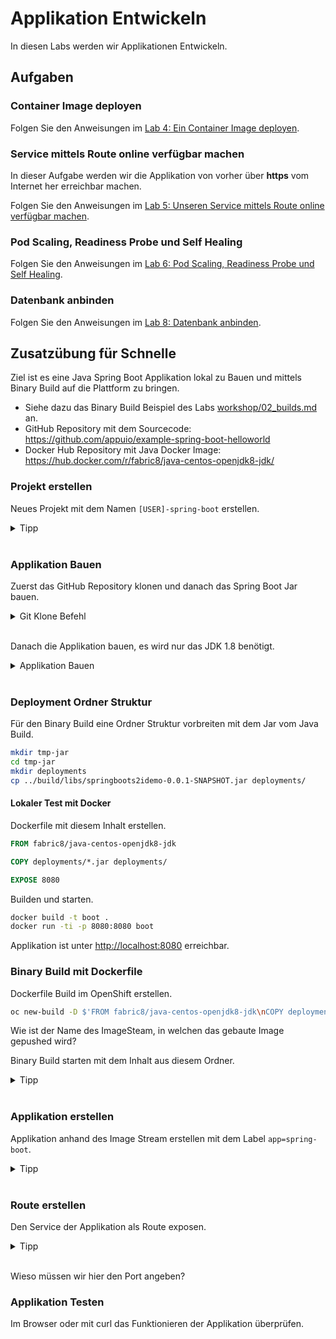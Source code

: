 # Applikation Entwickeln

In diesen Labs werden wir Applikationen Entwickeln.

## Aufgaben

### Container Image deployen

Folgen Sie den Anweisungen im [Lab 4: Ein Container Image deployen](../labs/04_deploy_dockerimage.md).

### Service mittels Route online verfügbar machen

In dieser Aufgabe werden wir die Applikation von vorher über **https** vom Internet her erreichbar machen.

Folgen Sie den Anweisungen im [Lab 5: Unseren Service mittels Route online verfügbar machen](../labs/05_create_route.md).

### Pod Scaling, Readiness Probe und Self Healing

Folgen Sie den Anweisungen im [Lab 6: Pod Scaling, Readiness Probe und Self Healing](../labs/06_scale.md).

### Datenbank anbinden

Folgen Sie den Anweisungen im [Lab 8: Datenbank anbinden](../labs/08_database.md).

## Zusatzübung für Schnelle

Ziel ist es eine Java Spring Boot Applikation lokal zu Bauen und mittels Binary Build auf die Plattform zu bringen.

* Siehe dazu das Binary Build Beispiel des Labs [workshop/02_builds.md](./02_builds.md) an.
* GitHub Repository mit dem Sourcecode: <https://github.com/appuio/example-spring-boot-helloworld>
* Docker Hub Repository mit Java Docker Image: <https://hub.docker.com/r/fabric8/java-centos-openjdk8-jdk/>

### Projekt erstellen

Neues Projekt mit dem Namen `[USER]-spring-boot` erstellen.
<details><summary>Tipp</summary>oc new-project [USER]-spring-boot</details><br/>

### Applikation Bauen

Zuerst das GitHub Repository klonen und danach das Spring Boot Jar bauen.
<details><summary>Git Klone Befehl</summary>git clone https://github.com/appuio/example-spring-boot-helloworld.git</details><br/>

Danach die Applikation bauen, es wird nur das JDK 1.8 benötigt.
<details>
    <summary>Applikation Bauen</summary>
    cd example-spring-boot-helloworld/<br/>
    ./gradlew build<br/>
</details><br/>

### Deployment Ordner Struktur

Für den Binary Build eine Ordner Struktur vorbreiten mit dem Jar vom Java Build.

```bash
mkdir tmp-jar
cd tmp-jar
mkdir deployments
cp ../build/libs/springboots2idemo-0.0.1-SNAPSHOT.jar deployments/
```

#### Lokaler Test mit Docker

Dockerfile mit diesem Inhalt erstellen.

```Dockerfile
FROM fabric8/java-centos-openjdk8-jdk

COPY deployments/*.jar deployments/

EXPOSE 8080
```

Builden und starten.

```bash
docker build -t boot .
docker run -ti -p 8080:8080 boot
```

Applikation ist unter <http://localhost:8080> erreichbar.

### Binary Build mit Dockerfile

Dockerfile Build im OpenShift erstellen.

```bash
oc new-build -D $'FROM fabric8/java-centos-openjdk8-jdk\nCOPY deployments/*.jar deployments/\nEXPOSE 8080' --to spring-boot
```

Wie ist der Name des ImageSteam, in welchen das gebaute Image gepushed wird?

Binary Build starten mit dem Inhalt aus diesem Ordner.
<details><summary>Tipp</summary>oc start-build spring-boot --from-dir=. --follow</details><br/>

### Applikation erstellen

Applikation anhand des Image Stream erstellen mit dem Label `app=spring-boot`.
<details><summary>Tipp</summary>oc new-app spring-boot -l app=spring-boot</details><br/>

### Route erstellen

Den Service der Applikation als Route exposen.

<details><summary>Tipp</summary>oc create route edge --service=spring-boot --port=8080</details><br/>

Wieso müssen wir hier den Port angeben?

### Applikation Testen

Im Browser oder mit curl das Funktionieren der Applikation überprüfen.

